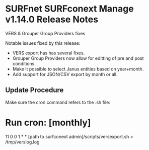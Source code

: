 # SURFnet SURFconext Manage v1.14.0 Release Notes #

VERS & Grouper Group Providers fixes

Notable issues fixed by this release:
- VERS export has has several fixes.
- Grouper Group Providers now allow for editting of pre and post conditions.
- Make it possible to select Janus entities based on year+month. 
- Add support for JSON/CSV export by month or all. 

Update Procedure
----------------

Make sure the cron command refers to the .sh file:

# Run cron: [monthly] 
11	0 0 1 * * [path to surfconext admin]/scripts/versexport.sh > /tmp/verslog.log 
